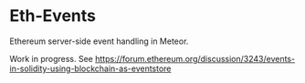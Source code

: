 # Eth-Events
Ethereum server-side event handling in Meteor.

Work in progress. See https://forum.ethereum.org/discussion/3243/events-in-solidity-using-blockchain-as-eventstore
